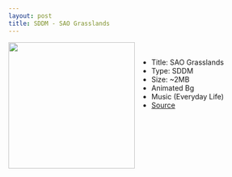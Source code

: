 ```yaml
---
layout: post
title: SDDM - SAO Grasslands
---
```

<img class="preview_image" height="250px" style="padding-right: 30px;" align="left" src="https://raw.githubusercontent.com/jurassicplayer/Weeb-Themes/master/weeb-sddm-themes/sao-grasslands/screenshot.jpg" />

<br>

- Title: SAO Grasslands
- Type: SDDM
- Size: ~2MB
- Animated Bg
- Music (Everyday Life)
- [Source](https://github.com/jurassicplayer/Weeb-Themes/tree/master/weeb-sddm-themes/sao-grasslands)
